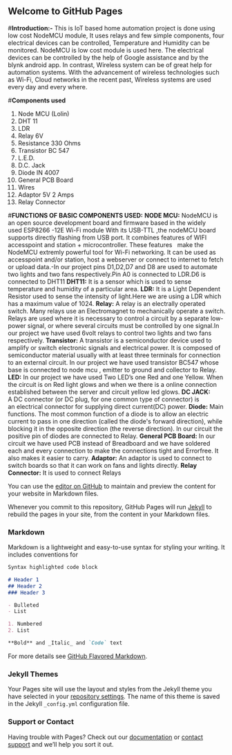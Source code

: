## Welcome to GitHub Pages
#**Introduction:-**
This is IoT based home automation project is done using low cost NodeMCU module, It uses relays and few simple components, four electrical devices can be controlled, Temperature and Humidity can be monitored. NodeMCU is low cost module is used here. The electrical devices can be controlled by the help of Google assistance and by the blynk android app. In contrast, Wireless system can be of great help for automation systems. With the advancement of wireless technologies such as Wi-Fi, Cloud networks in the recent past, Wireless systems are used every day and every where.

#**Components used**
1. Node MCU (Lolin)
2. DHT 11 
3. LDR 
4. Relay 6V 
5. Resistance 330 Ohms
6. Transistor  BC 547
7. L.E.D.
8. D.C. Jack
9. Diode IN 4007
10. General PCB Board
11. Wires
12. Adaptor 5V 2 Amps
13. Relay Connector

#**FUNCTIONS OF BASIC  COMPONENTS USED:**
**NODE MCU:**
NodeMCU is an open source development board and firmware based in the
 widely used ESP8266 -12E Wi-Fi module With its USB-TTL ,the nodeMCU 
board supports directly flashing from USB port. It combines features of WIFI
 accesspoint and station + microcontroller. These features   make the NodeMCU
 extremly powerful tool for Wi-Fi networking. It can be used as accesspoint and/or
 station, host a webserver or connect to internet to fetch or upload data.-In our 
project pins D1,D2,D7 and D8 are used to automate two lights and two fans
 respectively.Pin A0 is connected to LDR.D6 is connected to DHT11
**DHT11:** It is a sensor which is used to sense temperature and humidity of a 
 particular area.
**LDR:** It is a Light Dependent Resistor  used to sense the intensity of light.Here
 we are using a  LDR which has a maximum value of 1024.
**Relay:** A relay is an electrally operated switch. Many relays use an
Electromagnet to mechanically operate a switch. Relays are used where it is
 necessary to control a circuit by a separate low-power signal, or where several
 circuits must be controlled by one signal.In our project we have used  6volt
 relays to control two lights and two fans respectively.
**Transistor:** A transistor is a semiconductor device used to amplify or switch
electronic signals and electrical power. It is composed of semiconductor material 
usually with at least three terminals for connection to an external circuit.
In our project we have used transistor BC547  whose base is connected to node mcu ,
emitter to ground and collector to Relay.
**LED:** In our project we have used Two LED’s one Red and one Yellow.
When the circuit is on Red light glows and when we there is a online connection 
established  between the server and circuit yellow led glows.
**DC JACK:** A DC connector (or DC plug, for one common type of connector)
is an electrical connector for supplying direct current(DC) power.
**Diode:** Main functions. The most common function of a diode is to allow an 
electric current to pass in one direction (called the diode's forward direction),
while blocking it in the opposite direction (the reverse direction).
In our circuit  the positive pin of diodes are connected to  Relay.
**General PCB Board:** In our circuit we have used PCB instead of Breadboard 
and we have soldered each and every connection to make the connections tight  and Errorfree.
It  also makes it easier to carry.
**Adaptor:** An adaptor is used to connect to switch boards so that it can work on fans and lights directly.
**Relay Connector:** It is used to connect Relays

You can use the [editor on GitHub](https://github.com/Trivediujjwal/home-automation/edit/master/README.md) to maintain and preview the content for your website in Markdown files.

Whenever you commit to this repository, GitHub Pages will run [Jekyll](https://jekyllrb.com/) to rebuild the pages in your site, from the content in your Markdown files.

### Markdown

Markdown is a lightweight and easy-to-use syntax for styling your writing. It includes conventions for

```markdown
Syntax highlighted code block

# Header 1
## Header 2
### Header 3

- Bulleted
- List

1. Numbered
2. List

**Bold** and _Italic_ and `Code` text

```

For more details see [GitHub Flavored Markdown](https://guides.github.com/features/mastering-markdown/).

### Jekyll Themes

Your Pages site will use the layout and styles from the Jekyll theme you have selected in your [repository settings](https://github.com/Trivediujjwal/home-automation/settings). The name of this theme is saved in the Jekyll `_config.yml` configuration file.

### Support or Contact

Having trouble with Pages? Check out our [documentation](https://help.github.com/categories/github-pages-basics/) or [contact support](https://github.com/contact) and we’ll help you sort it out.

